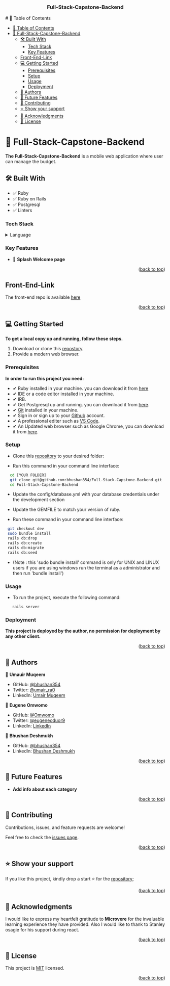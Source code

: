 <a name="readme-top"></a>


<div align="center">

  <h3><b>Full-Stack-Capstone-Backend</b></h3>

</div>
# 📗 Table of Contents

- [📗 Table of Contents](#-table-of-contents)
- [📖 Full-Stack-Capstone-Backend](#-full-stack-capstone-backend)
  - [🛠 Built With ](#-built-with-)
    - [Tech Stack ](#tech-stack-)
    - [Key Features ](#key-features-)
  - [Front-End-Link](#front-end-link)
  - [💻 Getting Started ](#-getting-started-)
    - [Prerequisites](#prerequisites)
    - [Setup](#setup)
    - [Usage](#usage)
    - [Deployment](#deployment)
  - [👥 Authors ](#-authors-)
  - [🔭 Future Features ](#-future-features-)
  - [🤝 Contributing ](#-contributing-)
  - [⭐️ Show your support ](#️-show-your-support-)
  - [🙏 Acknowledgments ](#-acknowledgments-)
  - [📝 License ](#-license-)

<!-- PROJECT DESCRIPTION -->

# 📖 Full-Stack-Capstone-Backend

**The Full-Stack-Capstone-Backend** is a mobile web application where user can manage the budget.

## 🛠 Built With <a name="built-with"></a>
- ✅ Ruby
- ✅ Ruby on Rails
- ✅ Postgresql
- ✅ Linters

### Tech Stack <a name="tech-stack"></a>

<details>
  <summary>Language</summary>
  <ul>
    <li>Ruby-on-Rails</li>
    <li>React</li>
  </ul>
</details>

<!-- Features -->

### Key Features <a name="key-features"></a>

- 🔰 **Splash Welcome page**

<p align="right">(<a href="#readme-top">back to top</a>)</p>

## Front-End-Link

The front-end repo is available [here](https://github.com/bhushan354/Full-Stack-Capstone-Backend)

<p align="right">(<a href="#readme-top">back to top</a>)</p>

<!-- GETTING STARTED -->

## 💻 Getting Started <a name="getting-started"></a>

**To get a local copy up and running, follow these steps.**

1. Download or clone this [repostory](git@github.com:bhushan354/Full-Stack-Capstone-Backend.git).
2. Provide a modern web browser.

### Prerequisites

**In order to run this project you need:**

- ✔ Ruby installed in your machine. you can download it from [here](https://www.ruby-lang.org/en/downloads/)
- ✔ IDE or a code editor installed in your machine.
- ✔ IRB.
- ✔ Get Postgresql up and running. you can download it from [here](https://www.postgresql.org/download/windows/).
- ✔ [Git](https://git-scm.com/downloads) installed in your machine.
- ✔ Sign in or sign up to your [Github](https://github.com/) account.
- ✔ A professional editer such as [VS Code](https://code.visualstudio.com/download).
- ✔ An Updated web browser such as Google Chrome, you can download it from [here](https://www.google.com/chrome/).

### Setup

- Clone this [repository](git@github.com:bhushan354/Full-Stack-Capstone-Backend.git) to your desired folder:

- Run this command in your command line interface:

```sh
  cd [YOUR FOLDER]
  git clone git@github.com:bhushan354/Full-Stack-Capstone-Backend.git
  cd Full-Stack-Capstone-Backend
```

- Update the config/database.yml with your database credentials under the development section

- Update the GEMFILE to match your version of ruby.
 
- Run these command in your command line interface:

```sh
 git checkout dev
 sudo bundle install
 rails db:drop
 rails db:create
 rails db:migrate
 rails db:seed
```
-  (Note : this 'sudo bundle install' command is only for UNIX and LINUX users if you are using windows run the terminal as a administrator and then run 'bundle install')


### Usage

- To run the project, execute the following command:

```sh
   rails server
```

### Deployment

**This project is deployed by the author, no permission for deployment by any other client.**

<p align="right">(<a href="#readme-top">back to top</a>)</p>

<!-- AUTHORS -->

## 👥 Authors <a name="authors"></a>

👤 **Umauir Muqeem**

- GitHub: [@bhushan354](https://github.com/bhushan354)
- Twitter: [@umair_ra0](https://twitter.com/umair_ra0)
- LinkedIn: [Umair Muqeem](https://linkedin.com/in/engr-umair-muqeem)

👤 **Eugene Omwomo**

- GitHub: [@Omwomo](https://github.com/Omwomo)
- Twitter: [@eugeneoduor9](https://twitter.com/eugeneoduor9)
- LinkedIn: [LinkedIn](https://linkedin.com/in/Omwomo)

👤 **Bhushan Deshmukh**

- GitHub: [@bhushan354](https://github.com/bhushan354)
- LinkedIn: [Bhushan Deshmukh](https://www.linkedin.com/in/bhushan-deshmukh-5777851b1/)


<p align="right">(<a href="#readme-top">back to top</a>)</p>

<!-- FUTURE FEATURES -->

## 🔭 Future Features <a name="future-features"></a>

- **Add info about each category**

<p align="right">(<a href="#readme-top">back to top</a>)</p>

<!-- CONTRIBUTING -->

## 🤝 Contributing <a name="contributing"></a>

Contributions, issues, and feature requests are welcome!

Feel free to check the [issues page](https://github.com/bhushan354/Full-Stack-Capstone-Backend/issues).

<p align="right">(<a href="#readme-top">back to top</a>)</p>

<!-- SUPPORT -->

## ⭐️ Show your support <a name="support"></a>

If you like this project, kindly drop a start ⭐️ for the [repository](git@github.com:bhushan354/hello-rails-.git);

<p align="right">(<a href="#readme-top">back to top</a>)</p>

<!-- ACKNOWLEDGEMENTS -->

## 🙏 Acknowledgments <a name="acknowledgements"></a>

I would like to express my heartfelt gratitude to **Microvere** for the invaluable learning experience they have provided. Also I would like to thank to Stanley osagie for his support during react.

<p align="right">(<a href="#readme-top">back to top</a>)</p>

<!-- LICENSE -->

## 📝 License <a name="license"></a>

This project is [MIT](./LICENSE) licensed.

<p align="right">(<a href="#readme-top">back to top</a>)</p>
